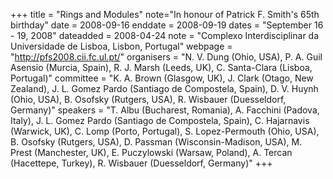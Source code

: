 +++
title = "Rings and Modules"
note="In honour of Patrick F. Smith's 65th birthday"
date = 2008-09-16
enddate = 2008-09-19
dates = "September 16 - 19, 2008"
dateadded = 2008-04-24
note = "Complexo Interdisciplinar da Universidade de Lisboa, Lisbon, Portugal"
webpage = "http://pfs2008.cii.fc.ul.pt/"
organisers = "N. V. Dung (Ohio, USA), P. A. Guil Asensio (Murcia, Spain), R. J. Marsh (Leeds, UK), C. Santa-Clara (Lisboa, Portugal)"
committee = "K. A. Brown (Glasgow, UK), J. Clark (Otago, New Zealand), J. L. Gomez Pardo (Santiago de Compostela, Spain), D. V. Huynh (Ohio, USA), B. Osofsky (Rutgers, USA), R. Wisbauer (Duesseldorf, Germany)"
speakers = "T. Albu (Bucharest, Romania), A. Facchini (Padova, Italy), J. L. Gomez Pardo (Santiago de Compostela, Spain), C. Hajarnavis (Warwick, UK), C. Lomp (Porto, Portugal), S. Lopez-Permouth (Ohio, USA), B. Osofsky (Rutgers, USA), D. Passman (Wisconsin-Madison, USA), M. Prest (Manchester, UK), E. Puczylowski (Warsaw, Poland), A. Tercan (Hacettepe, Turkey), R. Wisbauer (Duesseldorf, Germany)"
+++
